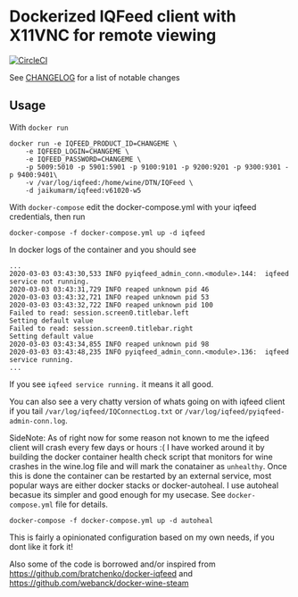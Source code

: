 Dockerized IQFeed client with X11VNC for remote viewing
=======================

[![CircleCI](https://circleci.com/gh/jaikumarm/docker-iqfeed.svg?style=svg)](https://circleci.com/gh/jaikumarm/docker-iqfeed)

See [CHANGELOG](./CHANGELOG.md) for a list of notable changes

Usage
-----

With `docker run`
```
docker run -e IQFEED_PRODUCT_ID=CHANGEME \
    -e IQFEED_LOGIN=CHANGEME \
    -e IQFEED_PASSWORD=CHANGEME \
    -p 5009:5010 -p 5901:5901 -p 9100:9101 -p 9200:9201 -p 9300:9301 -p 9400:9401\
    -v /var/log/iqfeed:/home/wine/DTN/IQFeed \
    -d jaikumarm/iqfeed:v61020-w5
```

With `docker-compose` edit the docker-compose.yml with your iqfeed credentials, then run
```
docker-compose -f docker-compose.yml up -d iqfeed
```


In docker logs of the container and you should see
```
...
2020-03-03 03:43:30,533 INFO pyiqfeed_admin_conn.<module>.144:  iqfeed service not running.
2020-03-03 03:43:31,729 INFO reaped unknown pid 46
2020-03-03 03:43:32,721 INFO reaped unknown pid 53
2020-03-03 03:43:32,722 INFO reaped unknown pid 100
Failed to read: session.screen0.titlebar.left
Setting default value
Failed to read: session.screen0.titlebar.right
Setting default value
2020-03-03 03:43:34,855 INFO reaped unknown pid 98
2020-03-03 03:43:48,235 INFO pyiqfeed_admin_conn.<module>.136:  iqfeed service running.
...
```

If you see `iqfeed service running.` it means it all good. 

You can also see a very chatty version of whats going on with iqfeed client if you tail `/var/log/iqfeed/IQConnectLog.txt` or `/var/log/iqfeed/pyiqfeed-admin-conn.log`. 


SideNote:
As of right now for some reason not known to me the iqfeed client will crash every few days or hours :( I have worked around it by building the docker container health check script that monitors for wine crashes in the wine.log file and will mark the conatainer as `unhealthy`. Once this is done the container can be restarted by an external service, most popular ways are either docker stacks or docker-autoheal. I use autoheal becasue its simpler and good enough for my usecase. See `docker-compose.yml` file for details.

```
docker-compose -f docker-compose.yml up -d autoheal
```


This is fairly a opinionated configuration based on my own needs, if you dont like it fork it!

Also some of the code is borrowed and/or inspired from
https://github.com/bratchenko/docker-iqfeed and https://github.com/webanck/docker-wine-steam

